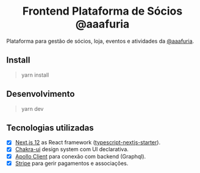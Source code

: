 <div align="center"><h1>Frontend Plataforma de Sócios @aaafuria</h1></div>

Plataforma para gestão de sócios, loja, eventos e atividades da [@aaafuria](https://instagram.com/aaafuria).

## Install

> yarn install

## Desenvolvimento

> yarn dev

## Tecnologias utilizadas

- [x] [Next.js 12](https://nextjs.org/) as React framework ([typescript-nextjs-starter](https://github.com/jpedroschmitz/typescript-nextjs-starter)).
- [x] [Chakra-ui](https://chakra-ui.com/) design system com UI declarativa.
- [x] [Apollo Client](https://www.apollographql.com/) para conexão com backend (Graphql).
- [x] [Stripe](https://stripe.com/) para gerir pagamentos e associações.
